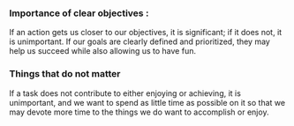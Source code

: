 ### Importance of clear objectives : 

If an action gets us closer to our objectives, it is significant; if it does not, it is unimportant. If our goals are clearly defined and prioritized, they may help us succeed while also allowing us to have fun.

### Things that do not matter

If a task does not contribute to either enjoying or achieving, it is unimportant, and we want to spend as little time as possible on it so that we may devote more time to the things we do want to accomplish or enjoy.
